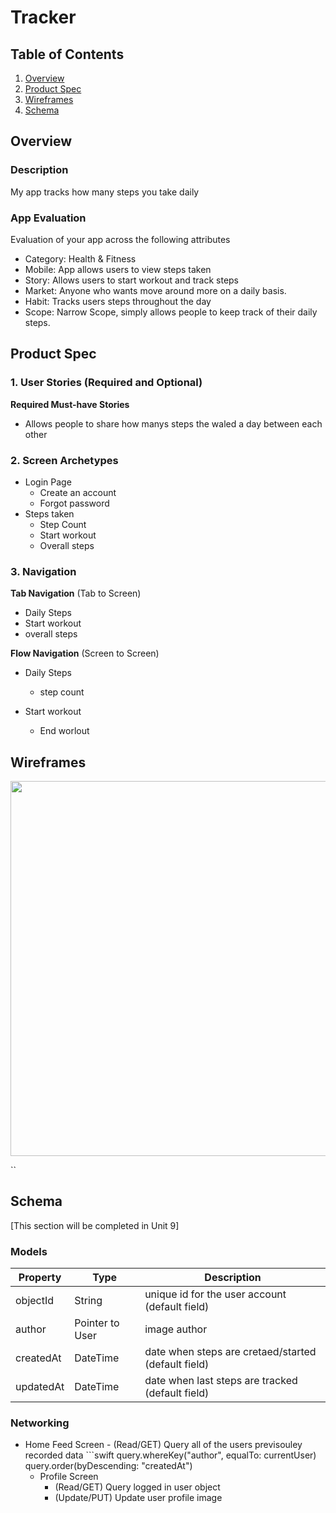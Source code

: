 # Tracker

## Table of Contents
1. [Overview](#Overview)
1. [Product Spec](#Product-Spec)
1. [Wireframes](#Wireframes)
2. [Schema](#Schema)

## Overview
### Description
My app tracks how many steps you take daily

### App Evaluation
Evaluation of your app across the following attributes
- Category: Health & Fitness
- Mobile: App allows users to view steps taken
- Story: Allows users to start workout and track steps
- Market: Anyone who wants move around more on a daily basis.
- Habit: Tracks users steps throughout the day 
- Scope: Narrow Scope, simply allows people to keep track of their daily steps.

## Product Spec

### 1. User Stories (Required and Optional)

**Required Must-have Stories**

*    Allows people to share how manys steps the waled a day between each other




### 2. Screen Archetypes

* Login Page
   * Create an account
   * Forgot password
* Steps taken
   * Step Count
   * Start workout
   * Overall steps


### 3. Navigation

**Tab Navigation** (Tab to Screen)

* Daily Steps 
* Start workout
* overall steps

**Flow Navigation** (Screen to Screen)

* Daily Steps
   * step count
   
* Start workout
   * End worlout
   

## Wireframes


<img src="Track_Sketch" width=600>

``
## Schema 
[This section will be completed in Unit 9]
### Models
| Property      | Type     | Description |
   | ------------- | -------- | ------------|
   | objectId      | String   | unique id for the user account (default field) |
   | author        | Pointer to User| image author |
   | createdAt     | DateTime | date when steps are cretaed/started (default field) |
   | updatedAt     | DateTime | date when last steps are tracked (default field) |
### Networking
- Home Feed Screen
      - (Read/GET) Query all of the users previsouley recorded data
         ```swift
         query.whereKey("author", equalTo: currentUser)
         query.order(byDescending: "createdAt")
   - Profile Screen
      - (Read/GET) Query logged in user object
      - (Update/PUT) Update user profile image
